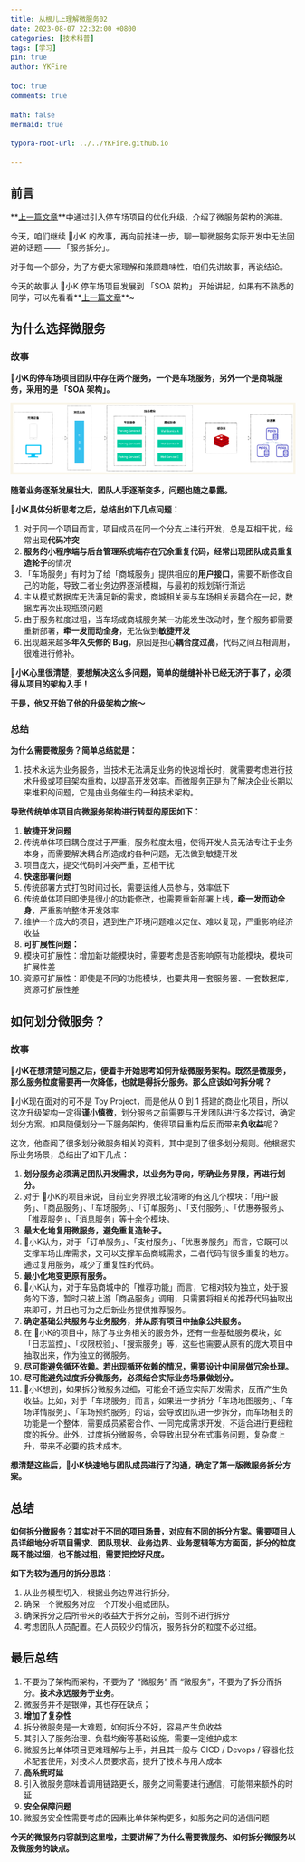 ```yaml
---
title: 从根儿上理解微服务02
date: 2023-08-07 22:32:00 +0800
categories: [技术科普]
tags: [学习]
pin: true
author: YKFire

toc: true
comments: true

math: false
mermaid: true

typora-root-url: ../../YKFire.github.io

---
```


## 前言 

**[上一篇文章](https://ykfire.github.io/posts/MicroservicesOne/)**中通过引入停车场项目的优化升级，介绍了微服务架构的演进。

今天，咱们继续 👦小K 的故事，再向前推进一步，聊一聊微服务实际开发中无法回避的话题 —— 「服务拆分」。



对于每一个部分，为了方便大家理解和兼顾趣味性，咱们先讲故事，再说结论。

今天的故事从 👦小K 停车场项目发展到 「SOA 架构」 开始讲起，如果有不熟悉的同学，可以先看看**[上一篇文章](https://ykfire.github.io/posts/MicroservicesOne/)**~



## 为什么选择微服务

### 故事

**👦小K的停车场项目团队中存在两个服务，一个是车场服务，另外一个是商城服务，采用的是 「SOA 架构」。**

![image-20230822223545844](/assets/blog_res/2023-08-07-MicroservicesTwo.assets/image-20230822223545844.png)

**随着业务逐渐发展壮大，团队人手逐渐变多，问题也随之暴露。**



**👦小K具体分析思考之后，总结出如下几点问题：**

1. 对于同一个项目而言，项目成员在同一个分支上进行开发，总是互相干扰，经常出现**代码冲突**
2. **服务的小程序端与后台管理系统端存在冗余重复代码，经常出现团队成员重复造轮子**的情况
3. 「车场服务」有时为了给「商城服务」提供相应的**用户接口**，需要不断修改自己的功能，导致二者业务边界逐渐模糊，与最初的规划渐行渐远
4. 主从模式数据库无法满足新的需求，商城相关表与车场相关表耦合在一起，数据库再次出现瓶颈问题
5. 由于服务粒度过粗，当车场或商城服务某一功能发生改动时，整个服务都需要重新部署，**牵一发而动全身**，无法做到**敏捷开发**
6. 出现越来越多**年久失修的 Bug**，原因是担心**耦合度过高**，代码之间互相调用，很难进行修补。

**👦小K心里很清楚，要想解决这么多问题，简单的缝缝补补已经无济于事了，必须得从项目的架构入手！**



**于是，他又开始了他的升级架构之旅～**



### 总结

**为什么需要微服务？简单总结就是：**

1. 技术永远为业务服务，当技术无法满足业务的快速增长时，就需要考虑进行技术升级或项目架构重构，以提高开发效率。而微服务正是为了解决企业长期以来堆积的问题，它是由业务催生的一种技术架构。



**导致传统单体项目向微服务架构进行转型的原因如下：**

1. **敏捷开发问题**
2. 传统单体项目耦合度过于严重，服务粒度太粗，使得开发人员无法专注于业务本身，而需要解决耦合所造成的各种问题，无法做到敏捷开发
3. 项目庞大，提交代码时冲突严重，互相干扰
4. **快速部署问题**
5. 传统部署方式打包时间过长，需要运维人员参与，效率低下
6. 传统单体项目即使是很小的功能修改，也需要重新部署上线，**牵一发而动全身**，严重影响整体开发效率
7. 维护一个庞大的项目，遇到生产环境问题难以定位、难以复现，严重影响经济收益
8. **可扩展性问题：**
9. 模块可扩展性：增加新功能模块时，需要考虑是否影响原有功能模块，模块可扩展性差
10. 资源可扩展性：即使是不同的功能模块，也要共用一套服务器、一套数据库，资源可扩展性差



## 如何划分微服务？

### 故事

**👦小K在想清楚问题之后，便着手开始思考如何升级微服务架构。既然是微服务，那么服务粒度需要再一次降低，也就是得拆分服务。那么应该如何拆分呢？**



👦小K现在面对的可不是 Toy Project，而是他从 0 到 1 搭建的商业化项目，所以这次升级架构一定得**谨小慎微**，划分服务之前需要与开发团队进行多次探讨，确定划分方案。如果随便划分一下服务架构，使得项目重构后反而带来**负收益**呢？



这次，他查阅了很多划分微服务相关的资料，其中提到了很多划分规则。他根据实际业务场景，总结出了如下几点：

1. **划分服务必须满足团队开发需求，以业务为导向，明确业务界限，再进行划分。**
2. 对于 👦小K的项目来说，目前业务界限比较清晰的有这几个模块：「用户服务」、「商品服务」、「车场服务」、「订单服务」、「支付服务」、「优惠券服务」、「推荐服务」、「消息服务」等十余个模块。
3. **最大化地复用微服务，避免重复造轮子。**
4. 👦小K认为，对于「订单服务」、「支付服务」、「优惠券服务」而言，它既可以支撑车场出库需求，又可以支撑车品商城需求，二者代码有很多重复的地方。通过复用服务，减少了重复性的代码。
5. **最小化地变更原有服务。**
6. 👦小K认为，对于车品商城中的「推荐功能」而言，它相对较为独立，处于服务的下游，暂时只被上游「商品服务」调用，只需要将相关的推荐代码抽取出来即可，并且也可为之后新业务提供推荐服务。
7. **确定基础公共服务与业务服务，并从原有项目中抽象公共服务。**
8. 在 👦小K的项目中，除了与业务相关的服务外，还有一些基础服务模块，如「日志监控」、「权限校验」、「搜索服务」等，这些也需要从原有的庞大项目中抽取出来，作为独立的微服务。
9. **尽可能避免循环依赖。若出现循环依赖的情况，需要设计中间层做冗余处理。**
10. **尽可能避免过度拆分微服务，必须结合实际业务场景做划分。**
11. 👦小K想到，如果拆分微服务过细，可能会不适应实际开发需求，反而产生负收益。比如，对于「车场服务」而言，如果进一步拆分「车场地图服务」、「车场详情服务」、「车场预约服务」的话，会导致团队进一步拆分，而车场相关的功能是一个整体，需要成员紧密合作、一同完成需求开发，不适合进行更细粒度的拆分。此外，过度拆分微服务，会导致出现分布式事务问题，复杂度上升，带来不必要的技术成本。



**想清楚这些后，👦小K快速地与团队成员进行了沟通，确定了第一版微服务拆分方案。**



## 总结

**如何拆分微服务？其实对于不同的项目场景，对应有不同的拆分方案。需要项目人员详细地分析项目需求、团队现状、业务边界、业务逻辑等方方面面，拆分的粒度既不能过细，也不能过粗，需要把控好尺度。**



**如下为较为通用的拆分思路：**

1. 从业务模型切入，根据业务边界进行拆分。
2. 确保一个微服务对应一个开发小组或团队。
3. 确保拆分之后所带来的收益大于拆分之前，否则不进行拆分
4. 考虑团队人员配置。在人员较少的情况，服务拆分的粒度不必过细。



## 最后总结

1. 不要为了架构而架构，不要为了 “微服务” 而 “微服务”，不要为了拆分而拆分。**技术永远服务于业务**。
2. 微服务并不是银弹，其也存在缺点；
3. **增加了复杂性**
4. 拆分微服务是一大难题，如何拆分不好，容易产生负收益
5. 其引入了服务治理、负载均衡等基础设施，需要一定维护成本
6. 微服务比单体项目更难理解与上手，并且其一般与 CICD / Devops / 容器化技术配套使用，对技术人员要求高，提升了技术与用人成本
7. **高系统时延**
8. 引入微服务意味着调用链路更长，服务之间需要进行通信，可能带来额外的时延
9. **安全保障问题**
10. 微服务安全性需要考虑的因素比单体架构更多，如服务之间的通信问题



**今天的微服务内容就到这里啦，主要讲解了为什么需要微服务、如何拆分微服务以及微服务的缺点。**
